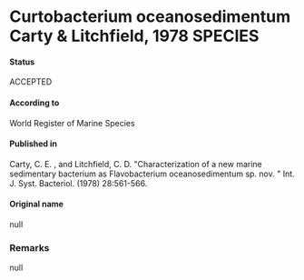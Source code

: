 # Curtobacterium oceanosedimentum Carty & Litchfield, 1978 SPECIES

#### Status
ACCEPTED

#### According to
World Register of Marine Species

#### Published in
Carty, C. E. , and Litchfield, C. D. "Characterization of a new marine sedimentary bacterium as Flavobacterium oceanosedimentum sp. nov. " Int. J. Syst. Bacteriol. (1978) 28:561-566.

#### Original name
null

### Remarks
null